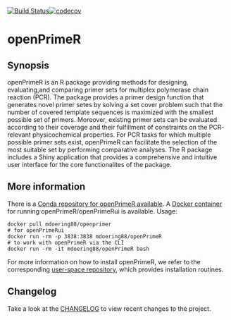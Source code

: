 [![Build Status](https://travis-ci.org/matdoering/openPrimeR.svg?branch=master)](https://travis-ci.org/matdoering/openPrimeR)[![codecov](https://codecov.io/gh/matdoering/openPrimeR/branch/master/graph/badge.svg)](https://codecov.io/gh/matdoering/openPrimeR) 

# openPrimeR

## Synopsis
openPrimeR is an R package providing methods for designing, evaluating,and
comparing primer sets for multiplex polymerase chain reaction (PCR). The package provides a primer design
function that generates novel primer setes by solving a
set cover problem such that the number of covered template sequences is
maximized with the smallest possible set of primers. Moreover, existing primer sets can be evaluated
according to their coverage and their fulfillment of constraints on the
PCR-relevant physicochemical properties. For PCR tasks for which multiple
possible primer sets exist, openPrimeR can facilitate the selection of the
most suitable set by performing comparative analyses. The R package includes a Shiny application that
provides a comprehensive and intuitive user interface for the core functionalites of the package.

## More information
There is a [Conda repository for openPrimeR available](https://anaconda.org/bioconda/bioconductor-openprimer/badges).
A [Docker container](https://hub.docker.com/r/mdoering88/openprimer/) for running openPrimeR/openPrimeRui is available. Usage:

```
docker pull mdoering88/openprimer
# for openPrimeRui
docker run -rm -p 3838:3838 mdoering88/openPrimeR
# to work with openPrimeR via the CLI
docker run -rm -it mdoering88/openPrimeR bash
```

For more information on how to install openPrimeR, we refer to the corresponding [user-space repository](https://github.com/matdoering/openPrimeR-User), which provides installation routines.

## Changelog

Take a look at the [CHANGELOG](inst/NEWS) to view recent changes to the project.

